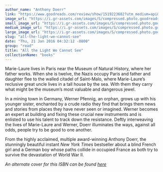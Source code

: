 ```yaml
---
author_name: "Anthony Doerr"
link: "https://www.goodreads.com/review/show/1519223682?utm_medium=api&utm_source=rss"
image_url: "https://i.gr-assets.com/images/S/compressed.photo.goodreads.com/books/1451445646l/18143977._SY75_.jpg"
small_image_url: "https://i.gr-assets.com/images/S/compressed.photo.goodreads.com/books/1451445646l/18143977._SY75_.jpg"
medium_image_url: "https://i.gr-assets.com/images/S/compressed.photo.goodreads.com/books/1451445646l/18143977._SX98_.jpg"
large_image_url: "https://i.gr-assets.com/images/S/compressed.photo.goodreads.com/books/1451445646l/18143977.jpg"
slug: "all-the-light-we-cannot-see"
date: "Thu, 21 Jan 2016 04:32:12 -0800"
group: "read"
title: "All the Light We Cannot See"
collectionName: "books"
---
```

Marie-Laure lives in Paris near the Museum of Natural History, where her father works. When she is twelve, the Nazis occupy Paris and father and daughter flee to the walled citadel of Saint-Malo, where Marie-Laure’s reclusive great uncle lives in a tall house by the sea. With them they carry what might be the museum’s most valuable and dangerous jewel.  
  
In a mining town in Germany, Werner Pfennig, an orphan, grows up with his younger sister, enchanted by a crude radio they find that brings them news and stories from places they have never seen or imagined. Werner becomes an expert at building and fixing these crucial new instruments and is enlisted to use his talent to track down the resistance. Deftly interweaving the lives of Marie-Laure and Werner, Doerr illuminates the ways, against all odds, people try to be good to one another.  
  
From the highly acclaimed, multiple award-winning Anthony Doerr, the stunningly beautiful instant *New York Times* bestseller about a blind French girl and a German boy whose paths collide in occupied France as both try to survive the devastation of World War II.  
  
*An alternate cover for this ISBN can be found [here](https://www.goodreads.com/book/show/25210408-all-the-light-we-cannot-see)*